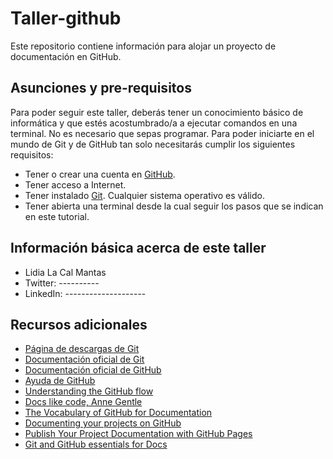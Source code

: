 # Taller-github

Este repositorio contiene información para alojar un proyecto de documentación en GitHub.

## Asunciones y pre-requisitos

Para poder seguir este taller, deberás tener un conocimiento básico de informática y que estés acostumbrado/a a ejecutar comandos en 
una terminal. No es necesario que sepas programar. Para poder iniciarte en el mundo de Git y de GitHub tan solo necesitarás cumplir los
siguientes requisitos:

- Tener o crear una cuenta en [GitHub](https://github.com/join).
- Tener acceso a Internet.
- Tener instalado [Git](https://git-scm.com/downloads). Cualquier sistema operativo es válido.
- Tener abierta una terminal desde la cual seguir los pasos que se indican en este tutorial.

## Información básica acerca de este taller

- Lidia La Cal Mantas  
- Twitter: ----------  
- LinkedIn: --------------------

## Recursos adicionales

- [Página de descargas de Git](https://git-scm.com/downloads)  
- [Documentación oficial de Git](https://git-scm.com/docs)  
- [Documentación oficial de GitHub](https://guides.github.com/)  
- [Ayuda de GitHub](https://help.github.com/)  
- [Understanding the GitHub flow](https://guides.github.com/introduction/flow/)  
- [Docs like code, Anne Gentle](https://www.docslikecode.com/book/)  
- [The Vocabulary of GitHub for Documentation](https://www.docslikecode.com/articles/github-for-docs/)  
- [Documenting your projects on GitHub](https://guides.github.com/features/wikis/)  
- [Publish Your Project Documentation with GitHub Pages](https://github.blog/2016-08-22-publish-your-project-documentation-with-github-pages/)  
- [Git and GitHub essentials for Docs](https://docs.microsoft.com/en-us/contribute/git-github-fundamentals)
